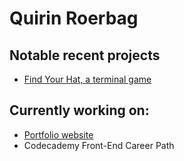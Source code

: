# Quirin Roerbag

## Notable recent projects

- [Find Your Hat, a terminal game](https://github.com/Radllaufer/js-projects/blob/9177e16b719e8a037bfb4a5107d31ec8262e21b4/codeCademy/FindYourHat/main.js)

## Currently working on:

- [Portfolio website](https://github.com/Radllaufer/quirinRoerbag/tree/dev)
- Codecademy Front-End Career Path
